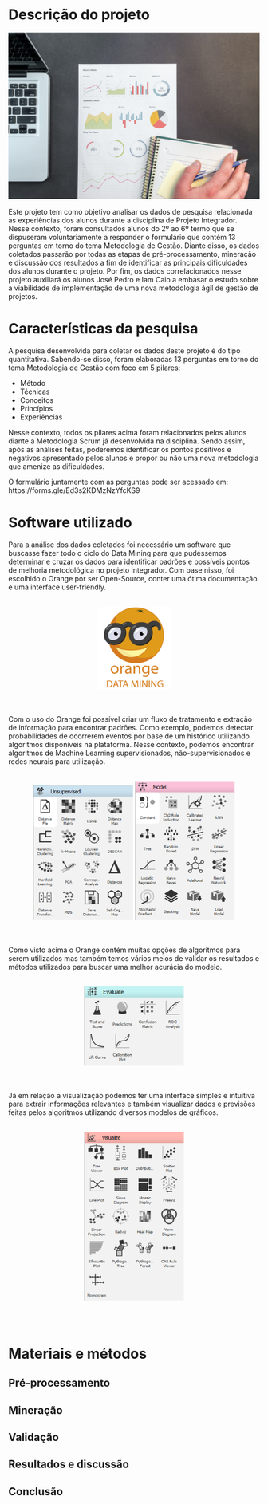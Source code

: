 # Descrição do projeto
<p align="center"><img src="./img/pexels-lukas-669610.jpg" alt="Unsupervised" width="600"/></p>

<p>Este projeto tem como objetivo analisar os dados de pesquisa relacionada às experiências dos alunos durante a disciplina de Projeto Integrador. Nesse contexto, foram consultados alunos do 2º ao 6º termo que se dispuseram voluntariamente a responder o formulário que contém 13 perguntas em torno do tema Metodologia de Gestão. Diante disso, os dados coletados passarão por todas as etapas de pré-processamento, mineração e discussão dos resultados a fim de identificar as principais dificuldades dos alunos durante o projeto. Por fim, os dados correlacionados nesse projeto auxiliará os alunos José Pedro e Iam Caio a embasar o estudo sobre a viabilidade de implementação de uma nova metodologia ágil de gestão de projetos.
</p>

# Características da pesquisa

<p>
A pesquisa desenvolvida para coletar os dados deste projeto é do tipo quantitativa. Sabendo-se disso, foram elaboradas 13 perguntas em torno do tema Metodologia de Gestão com foco em 5 pilares:

<ul>
  <li>Método</li>
  <li>Técnicas</li>
  <li>Conceitos</li>
  <li>Princípios</li>
  <li>Experiências</li>
</ul>

Nesse contexto, todos os pilares acima foram relacionados pelos alunos diante a Metodologia Scrum já desenvolvida na disciplina. Sendo assim, após as análises feitas, poderemos identificar os pontos positivos e negativos apresentado pelos alunos e propor ou não uma nova metodologia que amenize as dificuldades. 
</p>
<p>
O formulário juntamente com as perguntas pode ser acessado em: https://forms.gle/Ed3s2KDMzNzYfcKS9 
</p>

# Software utilizado

<p>
Para a análise dos dados coletados foi necessário um software que buscasse fazer todo o ciclo do Data Mining para que pudéssemos determinar e cruzar os dados para identificar padrões e possíveis pontos de melhoria metodológica no projeto integrador. Com base nisso, foi escolhido o Orange por ser Open-Source, conter uma ótima documentação e uma interface user-friendly.
<br/><br/>
<p align="center"><img src="./img/logo.png" alt="Orange" width="150"/></p>
<br/><br/>
Com o uso do Orange foi possível criar um fluxo de tratamento e extração de informação para encontrar padrões. Como exemplo, podemos detectar probabilidades de ocorrerem eventos por base de um histórico utilizando algoritmos disponíveis na plataforma. Nesse contexto, podemos encontrar algoritmos de Machine Learning supervisionados, não-supervisionados e redes neurais para utilização.
<br/><br/>
<p align="center"><img src="./img/unsupervised.png" alt="Unsupervised" width="200"/>
<img src="./img/model.png" alt="Model" width="200"/></p>
<br/><br/>
Como visto acima o Orange contém muitas opções de algoritmos para serem utilizados mas também temos vários meios de validar os resultados e métodos utilizados para buscar uma melhor acurácia do modelo.
<br/><br/>
<p align="center"><img src="./img/evaluate.png" alt="Evaluate" width="200"/></p>
<br/><br/>
Já em relação a visualização podemos ter uma interface simples e intuitiva para extrair informações relevantes e também visualizar dados e previsões feitas pelos algoritmos utilizando diversos modelos de gráficos.
<br/><br/>
<p align="center"><img src="./img/visualize.png" alt="Visualize" width="200"/></p>
<br/><br/>
</p>

# Materiais e métodos

## Pré-processamento

## Mineração

## Validação

## Resultados e discussão

## Conclusão

